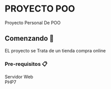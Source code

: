 # PROYECTO POO

Proyecto Personal De POO

## Comenzando 🚀
EL proyecto se Trata de un tienda compra online

### Pre-requisitos 📋
Servidor Web  
PHP7


